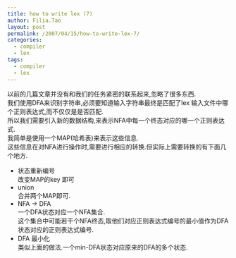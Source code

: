 ```yaml
---
title: how to write lex (7)
author: Filia.Tao
layout: post
permalink: /2007/04/15/how-to-write-lex-7/
categories:
  - compiler
  - lex
tags:
  - compiler
  - lex
---
```

以前的几篇文章并没有和我们的任务紧密的联系起来,忽略了很多东西.  
我们使用DFA来识别字符串,必须要知道输入字符串最终是匹配了lex 输入文件中哪个正则表达式,而不仅仅是是否匹配.  
所以我们需要引入新的数据结构,来表示NFA中每一个终态对应的哪一个正则表达式.  
我简单是使用一个MAP(哈希表)来表示这些信息.  
这些信息在对NFA进行操作时,需要进行相应的转换.但实际上需要转换的有下面几个地方.

  * 状态重新编号  
    改变MAP的key 即可
  * union  
    合并两个MAP即可.
  * NFA -> DFA  
    一个DFA状态对应一个NFA集合.  
    这个集合中可能若干个NFA终态,取他们对应正则表达式编号的最小值作为DFA状态对应的正则表达式编号.
  * DFA 最小化  
    类似上面的做法.一个min-DFA状态对应原来的DFA的多个状态.